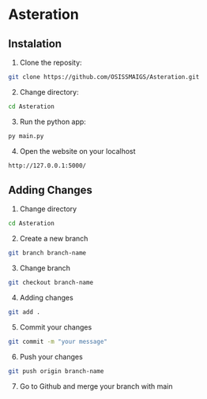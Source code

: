 # Asteration

## Instalation
1. Clone the reposity:
```bash
git clone https://github.com/OSISSMAIGS/Asteration.git
```
2. Change directory:
```bash
cd Asteration
```
3. Run the python app:
```bash
py main.py
```

4. Open the website on your localhost
```bash
http://127.0.0.1:5000/
```
## Adding Changes
1. Change directory
```bash
cd Asteration
```
2. Create a new branch
```bash
git branch branch-name
```
3. Change branch
```bash
git checkout branch-name
```
4. Adding changes
```bash
git add .
```
5. Commit your changes
```bash
git commit -m "your message"
```
6. Push your changes
```bash
git push origin branch-name
```
7. Go to Github and merge your branch with main

